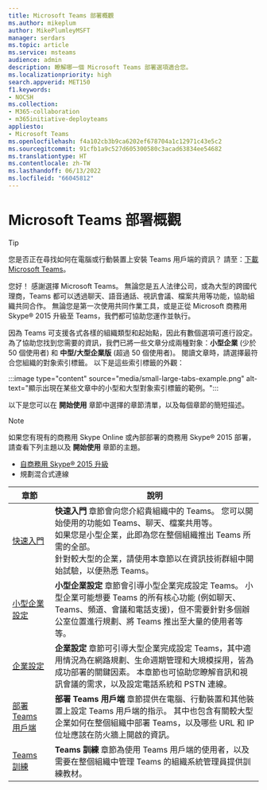 ```yaml
---
title: Microsoft Teams 部署概觀
ms.author: mikeplum
author: MikePlumleyMSFT
manager: serdars
ms.topic: article
ms.service: msteams
audience: admin
description: 瞭解哪一個 Microsoft Teams 部署選項適合您。
ms.localizationpriority: high
search.appverid: MET150
f1.keywords:
- NOCSH
ms.collection:
- M365-collaboration
- m365initiative-deployteams
appliesto:
- Microsoft Teams
ms.openlocfilehash: f4a102cb3b9ca6202ef678704a1c12971c43e5c2
ms.sourcegitcommit: 91cfb1a9c527d605300580c3acad63834ee54682
ms.translationtype: HT
ms.contentlocale: zh-TW
ms.lasthandoff: 06/13/2022
ms.locfileid: "66045812"
---
```

# <a name="microsoft-teams-deployment-overview"></a>Microsoft Teams 部署概觀

> [!TIP]
> 您是否正在尋找如何在電腦或行動裝置上安裝 Teams 用戶端的資訊？ 請至：[下載 Microsoft Teams](https://www.microsoft.com/microsoft-teams/download-app)。

您好！ 感謝選擇 Microsoft Teams。 無論您是五人法律公司，或為大型的跨國代理商，Teams 都可以透過聊天、語音通話、視訊會議、檔案共用等功能，協助組織共同合作。 無論您是第一次使用共同作業工具，或是正從 Microsoft 商務用 Skype® 2015 升級至 Teams，我們都可協助您運作並執行。

因為 Teams 可支援各式各樣的組織類型和起始點，因此有數個選項可進行設定。 為了協助您找到您需要的資訊，我們已將一些文章分成兩種對象：**小型企業** (少於 50 個使用者) 和 **中型/大型企業版** (超過 50 個使用者)。 閱讀文章時，請選擇最符合您組織的對象索引標籤。 以下是這些索引標籤的外觀：

:::image type="content" source="media/small-large-tabs-example.png" alt-text="顯示出現在某些文章中的小型和大型對象索引標籤的範例。":::

以下是您可以在 **開始使用** 章節中選擇的章節清單，以及每個章節的簡短描述。

> [!NOTE]
> 如果您有現有的商務用 Skype Online 或內部部署的商務用 Skype® 2015 部署，請查看下列主題以及 **開始使用** 章節的主題。
>
> - [自商務用 Skype® 2015 升級](upgrade-start-here.md)
> - 規劃混合式連線

|章節  |說明  |
|---------|---------|
|[快速入門](get-started-with-teams-quick-start.md)     | **快速入門** 章節會向您介紹貴組織中的 Teams。 您可以開始使用的功能如 Teams、聊天、檔案共用等。 <br>如果您是小型企業，此即為您在整個組織推出 Teams 所需的全部。 <br>針對較大型的企業，請使用本章節以在資訊技術群組中開始試驗，以便熟悉 Teams。        |
|[小型企業設定](deploy-small-business.md)| **小型企業設定** 章節會引導小型企業完成設定 Teams。 小型企業可能想要 Teams 的所有核心功能 (例如聊天、Teams、頻道、會議和電話支援)，但不需要針對多個辦公室位置進行規劃、將 Teams 推出至大量的使用者等等。
|[企業設定](deploy-enterprise-overview.md)     | **企業設定** 章節可引導大型企業完成設定 Teams，其中適用情況為在網路規劃、生命週期管理和大規模採用，皆為成功部署的關鍵因素。 本章節也可協助您瞭解音訊和視訊會議的需求，以及設定電話系統和 PSTN 連線。         |
|[部署 Teams 用戶端](get-clients.md)     | **部署 Teams 用戶端** 章節提供在電腦、行動裝置和其他裝置上設定 Teams 用戶端的指示。 其中也包含有關較大型企業如何在整個組織中部署 Teams，以及哪些 URL 和 IP 位址應該在防火牆上開啟的資訊。       |
|[Teams 訓練](training-microsoft-teams-landing-page.md)     | **Teams 訓練** 章節為使用 Teams 用戶端的使用者，以及需要在整個組織中管理 Teams 的組織系統管理員提供訓練教材。        |
